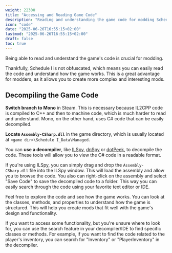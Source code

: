 ```yaml
---
weight: 22300
title: "Accessing and Reading Game Code"
description: "Reading and understanding the game code for modding Schedule I"
icon: "code"
date: "2025-06-26T16:55:15+02:00"
lastmod: "2025-06-26T16:55:15+02:00"
draft: false
toc: true
---
```


Being able to read and understand the game's code is crucial for modding.

Thankfully, Schedule I is not obfuscated, which means you can easily read the code and understand how the game works. This is a great advantage for modders, as it allows you to create more complex and interesting mods.

## Decompiling the Game Code

**Switch branch to Mono** in Steam. This is necessary because IL2CPP code is compiled to C++ and then to machine code, which is much harder to read and understand. Mono, on the other hand, uses C# code that can be easily decompiled.

**Locate `Assembly-CSharp.dll`** in the game directory, which is usually located at `<game dir>\Schedule I_Data\Managed`.

You can **use a decompiler**, like [ILSpy](https://github.com/icsharpcode/ILSpy), [dnSpy](https://github.com/dnSpy/dnSpy) or [dotPeek](https://www.jetbrains.com/decompiler/), to decompile the code. These tools will allow you to view the C# code in a readable format.

If you're using ILSpy, you can simply drag and drop the `Assembly-CSharp.dll` file into the ILSpy window. This will load the assembly and allow you to browse the code. You also can right-click on the assembly and select "Save Code" to save the decompiled code to a folder. This way you can easily search through the code using your favorite text editor or IDE.

Feel free to explore the code and see how the game works. You can look at the classes, methods, and properties to understand how the game is structured. This will help you create mods that fit well with the game's design and functionality.

If you want to access some functionality, but you're unsure where to look for, you can use the search feature in your decompiler/IDE to find specific classes or methods. For example, if you want to find the code related to the player's inventory, you can search for "Inventory" or "PlayerInventory" in the decompiler.

